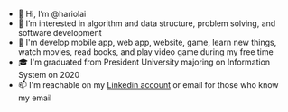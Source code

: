 - 👋 Hi, I’m @hariolai
- 👀 I’m interested in algorithm and data structure, problem solving, and software development
- 🧐 I'm develop mobile app, web app, website, game, learn new things, watch movies, read books, and play video game during my free time
- 🎓 I'm graduated from President University majoring on Information System on 2020
- 📫 I'm reachable on my [Linkedin account](https://www.linkedin.com/in/hariolai/) or email for those who know my email
